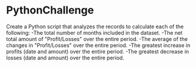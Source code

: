 # PythonChallenge
Create a Python script that analyzes the records to calculate each of the following:
-The total number of months included in the dataset.
-The net total amount of "Profit/Losses" over the entire period.
-The average of the changes in "Profit/Losses" over the entire period.
-The greatest increase in profits (date and amount) over the entire period.
-The greatest decrease in losses (date and amount) over the entire period.
